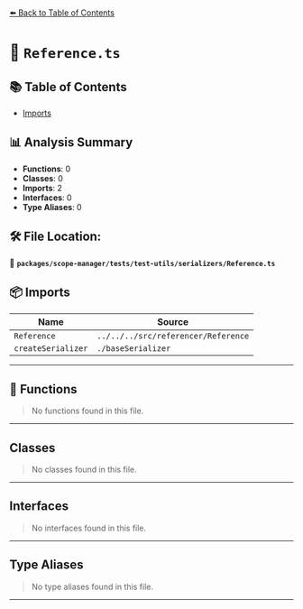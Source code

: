 [⬅️ Back to Table of Contents](../../../../../index.md)

# 📄 `Reference.ts`

## 📚 Table of Contents

- [Imports](#imports)

## 📊 Analysis Summary

- **Functions**: 0
- **Classes**: 0
- **Imports**: 2
- **Interfaces**: 0
- **Type Aliases**: 0

## 🛠️ File Location:
📂 **`packages/scope-manager/tests/test-utils/serializers/Reference.ts`**

## 📦 Imports

| Name | Source |
|------|--------|
| `Reference` | `../../../src/referencer/Reference` |
| `createSerializer` | `./baseSerializer` |


---

## 🔧 Functions

> No functions found in this file.


---

## Classes

> No classes found in this file.


---

## Interfaces

> No interfaces found in this file.


---

## Type Aliases

> No type aliases found in this file.


---